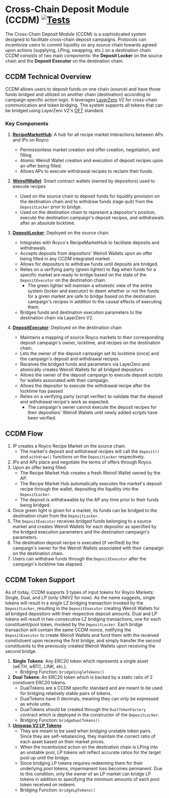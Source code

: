 # Cross-Chain Deposit Module (CCDM) [![Tests](https://github.com/roycoprotocol/cross-chain-deposit-module/actions/workflows/test.yml/badge.svg)](https://github.com/roycoprotocol/cross-chain-deposit-module/actions/workflows/test.yml)

The Cross-Chain Deposit Module (CCDM) is a sophisticated system designed to facilitate cross-chain deposit campaigns. Protocols can incentivize users to commit liquidity on any source chain towards agreed upon actions (supplying, LPing, swapping, etc.) on a destination chain. CCDM consists of two main components: the **Deposit Locker** on the source chain and the **Deposit Executor** on the destination chain.

## CCDM Technical Overview

CCDM allows users to deposit funds on one chain (source) and have those funds bridged and utilized on another chain (destination) according to campaign specific action logic. It leverages [LayerZero](https://layerzero.network) V2 for cross-chain communication and token bridging. The system supports all tokens that can be bridged using LayerZero V2's [OFT](https://docs.layerzero.network/v2/home/token-standards/oft-standard) standard.

### Key Components

1. **[RecipeMarketHub](https://github.com/roycoprotocol/royco/blob/main/src/RecipeMarketHub.sol)**: A hub for all recipe market interactions between APs and IPs on Royco
   - Permissionless market creation and offer creation, negotiation, and filling
   - Atomic Weiroll Wallet creation and execution of deposit recipes upon an offer being filled.
   - Allows APs to execute withdrawal recipes to reclaim their funds.

1. **[WeirollWallet](https://github.com/roycoprotocol/royco/blob/main/src/WeirollWallet.sol)**: Smart contract wallets (owned by depositors) used to execute recipes
   - Used on the source chain to deposit funds for liquidity provision on the destination chain and to withdraw funds (rage quit) from the ```DepositLocker``` prior to bridge.
   - Used on the destination chain to represent a depositor's position, execute the destination campaign's deposit recipes, and withdrawals after an absolute locktime.

2. **[DepositLocker](https://github.com/roycoprotocol/cross-chain-deposit-module/blob/main/src/core/DepositLocker.sol)**: Deployed on the source chain
   - Integrates with Royco's RecipeMarketHub to facilitate deposits and withdrawals.
   - Accepts deposits from depositors' Weiroll Wallets upon an offer being filled in any CCDM integrated market.
   - Allows for depositors to withdraw funds until deposits are bridged.
   - Relies on a verifying party (green lighter) to flag when funds for a specific market are ready to bridge based on the state of the ```DepositExecutor``` on the destination chain.
      - The green lighter will maintain a wholestic view of the entire system (locker and executor) to deem whether or not the funds for a given market are safe to bridge based on the destination campaign's recipes in addition to the causal effects of executing them.
   - Bridges funds and destination execution parameters to the destination chain via LayerZero V2.

3. **[DepositExecutor](https://github.com/roycoprotocol/cross-chain-deposit-module/blob/main/src/core/DepositExecutor.sol)**: Deployed on the destination chain
   - Maintains a mapping of source Royco markets to their corresponding deposit campaign's owner, locktime, and recipes on the destination chain.
   - Lets the owner of the deposit campaign set its locktime (once) and the campaign's deposit and withdrawal recipes.
   - Receives the bridged funds and parameters via LayerZero and atomically creates Weiroll Wallets for all bridged depositors
   - Allows the owner of the deposit campaign to execute deposit scripts for wallets associated with their campaign.
   - Allows the depositor to execute the withdrawal recipe after the locktime has passed
   - Relies on a verifying party (script verifier) to validate that the deposit and withdrawal recipe's work as expected.
      - The campaign's owner cannot execute the deposit recipes for their depositors' Weiroll Wallets until newly added scripts have been verified.

## CCDM Flow
1. IP creates a Royco Recipe Market on the source chain.
   - The market's deposit and withdrawal recipes will call the ```deposit()``` and ```withdraw()``` functions on the ```DepositLocker``` respectively.
2. IPs and APs place and negotiate the terms of offers through Royco.
3. Upon an offer being filled: 
   - The Recipe Market Hub creates a fresh Weiroll Wallet owned by the AP.
   - The Recipe Market Hub automatically executes the market's deposit recipe through the wallet, depositing the liqudiity into the ```DepositLocker```.
   - The deposit is withdrawable by the AP any time prior to their funds being bridged.
4. Once green light is given for a market, its funds can be bridged to the destination chain from the ```DepositLocker```.
5. The ```DepositExecutor``` receives bridged funds belonging to a source market and creates Weiroll Wallets for each depositor as specified by the bridged execution parameters and the destination campaign's parameters.
6. The destination deposit recipe is executed (if verified) by the campaign's owner for the Weiroll Wallets associated with their campaign on the destination chain.
7. Users can withdraw funds through the ```DepositExecutor``` after the campaign's locktime has elapsed.

## CCDM Token Support
As of today, CCDM supports 3 types of input tokens for Royco Markets: Single, Dual, and LP (only UNIV2 for now). As the name suggests, single tokens will result in a single LZ bridging transaction invoked by the ```DepositLocker```, resulting in the ```DepositExecutor``` creating Weiroll Wallets for all bridged depositors with their respective deposit amounts. Dual and LP tokens will result in two consecutive LZ bridging transactions, one for each constituent/pool token, invoked by the ```DepositLocker```. Each bridge transaction will contain the same CCDM nonce, notifying the ```DepositExecutor``` to create Weiroll Wallets and fund them with the received constiutuent upon receving the first bridge, and simply transfer the second constituents to the previously created Weiroll Wallets upon receiving the second bridge.

1. **Single Tokens**: Any ERC20 token which represents a single asset (wETH, wBTC, LINK, etc.).
   - Bridging Function: ```bridgeSingleTokens()```
3. **Dual Tokens**: An ERC20 token which is backed by a static ratio of 2 constiuent ERC20 tokens.
   - DualTokens are a CCDM specific standard and are meant to be used for bridging relatively stable pairs of tokens.
   - DualTokens have 0 decimals, meaning they can only be expressed as whole units.
   - DualTokens should be created through the ```DualTokenFactory``` contract which is deployed in the constructor of the ```DepositLocker```.
   - Bridging Function: ```bridgeDualTokens()```
3. **[Uniswap V2 LP Tokens](https://docs.uniswap.org/contracts/v2/reference/smart-contracts/pair)**
   - They are meant to be used when bridging unstable token pairs. Since they are self-rebalancing, they maintain the correct ratio of each asset based on their market prices. 
   - When the incentivized action on the destination chain is LPing into an unstable pool, LP tokens will reflect accurate ratios for the target pool up until the bridge.
   - Since bridging LP tokens requires redeeming them for their underlying pool tokens, impermanent loss becomes permanent. Due to this condition, only the owner of an LP market can bridge LP tokens in addition to specifying the minimum amounts of each pool token received on redeem.
   - Bridging Function: ```bridgeLpTokens()```